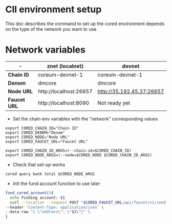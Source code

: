 # ClI environment setup

This doc describes the command to set up the cored environment depends on the type of the network you want to use.

# Network variables

\- | znet (localnet) | devnet
----|-----------------| ----
**Chain ID**   | coreum-devnet-1 | coreum-devnet-1
**Denom** | dmcore | dmcore
**Node URL**   | http://localhost:26657 | http://35.192.45.37:26657
**Faucet URL** | http://localhost:8090 | Not ready yet

* Set the chain env variables with the "network" corresponding values

```
export CORED_CHAIN_ID="Chain ID"
export CORED_DENOM="Denom"
export CORED_NODE="Node URL"
export CORED_FAUCET_URL="Faucet URL"

export CORED_CHAIN_ID_ARGS=(--chain-id=$CORED_CHAIN_ID)
export CORED_NODE_ARGS=(--node=$CORED_NODE $CORED_CHAIN_ID_ARGS)
```

* Check that set-up works

```
cored query bank total $CORED_NODE_ARGS
```

* Init the fund account function to use later

```bash
fund_cored_account(){ 
  echo Finding account: $1
  curl --location --request POST "$CORED_FAUCET_URL/api/faucet/v1/send-money" \
--header 'Content-Type: application/json' \
--data-raw "{ \"address\": \"$1\"}" \
}
```
